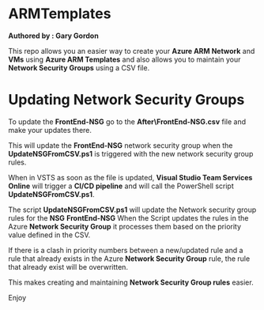 # ARMTemplates

**Authored by : Gary Gordon**

This repo allows you an easier way to create your **Azure ARM Network** and **VMs** using **Azure ARM Templates** and also allows you to maintain your **Network Security Groups** using a CSV file.

# Updating Network Security Groups
To update the **FrontEnd-NSG** go to the **After\FrontEnd-NSG.csv** file and make your updates there. 

This will update the **FrontEnd-NSG** network security group when the **UpdateNSGFromCSV.ps1** is triggered with the new network security group rules. 

When in VSTS as soon as the file is updated, **Visual Studio Team Services Online** will trigger a **CI/CD pipeline** and will call the PowerShell script **UpdateNSGFromCSV.ps1**.

The script **UpdateNSGFromCSV.ps1** will update the Network security group rules for the **NSG** **FrontEnd-NSG**
When the Script updates the rules in the Azure **Network Security Group** it processes them based on the priority value defined in the CSV.

If there is a clash in priority numbers between a new/updated rule and a rule that already exists in the Azure **Network Security Group** rule, the rule that already exist will be overwritten. 

This makes creating and maintaining **Network Security Group rules** easier.

Enjoy

